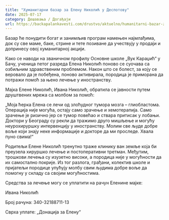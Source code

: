 ```yaml
---
title: "Хуманитарни базар за Елену Николић у Деспотову"
date: 2025-07-17
category: Дешавања / Догађаји
url: https://backapalankavesti.com/drustvo/aktuelno/humanitarni-bazar-za-elenu-nikolic-u-despotovu/
---
```


Базар ће понудити богат и занимљив програм намењен најмлађима, док су све маме, баке, стрине и тете позиване да учествују у продаји и допринесу овој хуманитарној акцији.

Како се наводи на званичном профилу Основне школе „Вук Караџић“ у Бачу, ученица петог разреда Елена Николић поново се суочава са озбиљним здравственим проблемом. Након што се болест, за коју се веровало да је побеђена, поново активирала, породица је приморана да потражи помоћ за њено лечење у иностранству.

Мајка Елене Николић, Ивана Николић, обратила се јавности путем друштвених мрежа са молбом за помоћ:

„Моја ћерка Елена се лечи од злоћудног тумора мозга – глиобластома. Операција није могућа, остају само зрачење и хемотерапија. Само зрачење је ризично јер се тумор повећао и ствара притисак у лобањи. Доктори у Београду су рекли да тражимо друго мишљење и могућу неурохируршку интервенцију у иностранству. Молим све људе добре воље који знају неке информације и докторе да ми проследе. Хвала пуно свима!“

Родитељи Елене Николић тренутно траже клинику ван земље која би преузела хируршко лечење и постоперативни третман. Међутим, трошкови лечења су изузетно високи, а породица није у могућности да их самостално покрије. Из тог разлога, грађани, колектив школе и пријатељи породице упућују молбу свим људима добре воље да помогну у складу са својим могућностима.

Средства за лечење могу се уплатити на рачун Еленине мајке:

Ивана Николић

Број рачуна: 340-32188711-13

Сврха уплате: „Донација за Елену“
